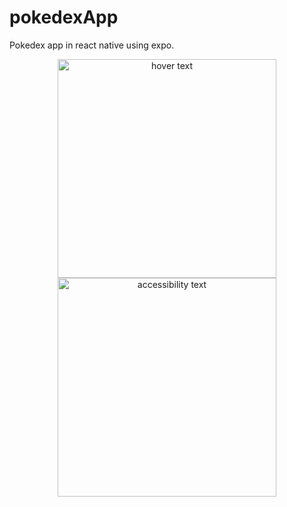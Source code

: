 # pokedexApp
Pokedex app in react native using expo.


<p align="center">
  <img src=https://i.imgur.com/F3TJpKs.jpg" width="350" title="hover text">
  <img src="https://i.imgur.com/wGfg9aX.jpg" width="350" margin="30" alt="accessibility text">
</p>
